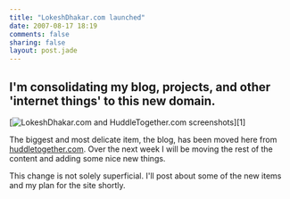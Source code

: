 ```yaml
---
title: "LokeshDhakar.com launched"
date: 2007-08-17 18:19
comments: false
sharing: false
layout: post.jade
---
```

## I'm consolidating my blog, projects, and other 'internet things' to this new domain.

<div class="figure">
  [<img src="/media/posts/lokeshdhakar-dot-com-launched/huddletogether_screenshot.png" alt="LokeshDhakar.com and HuddleTogether.com screenshots" class="diagram-alt" />][1]
</div>

The biggest and most delicate item, the blog, has been moved here from [huddletogether.com][1]. Over the next week I will be moving the rest of the content and adding some nice new things.

 [1]: http://huddletogether.com

This change is not solely superficial. I'll post about some of the new items and my plan for the site shortly.
